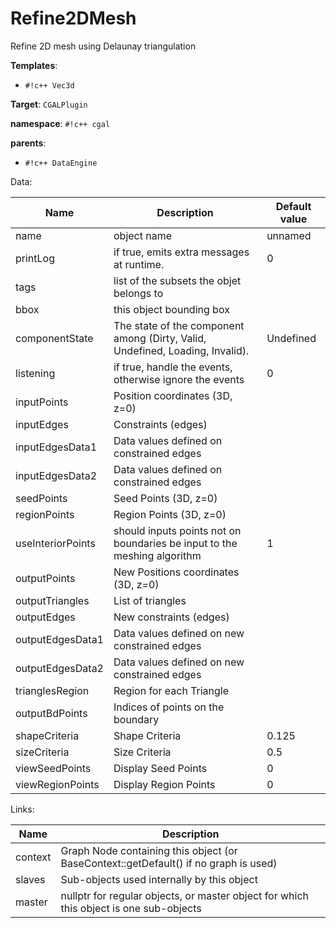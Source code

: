 # Refine2DMesh

Refine 2D mesh using Delaunay triangulation


__Templates__:

- `#!c++ Vec3d`

__Target__: `CGALPlugin`

__namespace__: `#!c++ cgal`

__parents__: 

- `#!c++ DataEngine`

Data: 

<table>
<thead>
    <tr>
        <th>Name</th>
        <th>Description</th>
        <th>Default value</th>
    </tr>
</thead>
<tbody>
	<tr>
		<td>name</td>
		<td>
object name
</td>
		<td>unnamed</td>
	</tr>
	<tr>
		<td>printLog</td>
		<td>
if true, emits extra messages at runtime.
</td>
		<td>0</td>
	</tr>
	<tr>
		<td>tags</td>
		<td>
list of the subsets the objet belongs to
</td>
		<td></td>
	</tr>
	<tr>
		<td>bbox</td>
		<td>
this object bounding box
</td>
		<td></td>
	</tr>
	<tr>
		<td>componentState</td>
		<td>
The state of the component among (Dirty, Valid, Undefined, Loading, Invalid).
</td>
		<td>Undefined</td>
	</tr>
	<tr>
		<td>listening</td>
		<td>
if true, handle the events, otherwise ignore the events
</td>
		<td>0</td>
	</tr>
	<tr>
		<td>inputPoints</td>
		<td>
Position coordinates (3D, z=0)
</td>
		<td></td>
	</tr>
	<tr>
		<td>inputEdges</td>
		<td>
Constraints (edges)
</td>
		<td></td>
	</tr>
	<tr>
		<td>inputEdgesData1</td>
		<td>
Data values defined on constrained edges
</td>
		<td></td>
	</tr>
	<tr>
		<td>inputEdgesData2</td>
		<td>
Data values defined on constrained edges
</td>
		<td></td>
	</tr>
	<tr>
		<td>seedPoints</td>
		<td>
Seed Points (3D, z=0)
</td>
		<td></td>
	</tr>
	<tr>
		<td>regionPoints</td>
		<td>
Region Points (3D, z=0)
</td>
		<td></td>
	</tr>
	<tr>
		<td>useInteriorPoints</td>
		<td>
should inputs points not on boundaries be input to the meshing algorithm
</td>
		<td>1</td>
	</tr>
	<tr>
		<td>outputPoints</td>
		<td>
New Positions coordinates (3D, z=0)
</td>
		<td></td>
	</tr>
	<tr>
		<td>outputTriangles</td>
		<td>
List of triangles
</td>
		<td></td>
	</tr>
	<tr>
		<td>outputEdges</td>
		<td>
New constraints (edges)
</td>
		<td></td>
	</tr>
	<tr>
		<td>outputEdgesData1</td>
		<td>
Data values defined on new constrained edges
</td>
		<td></td>
	</tr>
	<tr>
		<td>outputEdgesData2</td>
		<td>
Data values defined on new constrained edges
</td>
		<td></td>
	</tr>
	<tr>
		<td>trianglesRegion</td>
		<td>
Region for each Triangle
</td>
		<td></td>
	</tr>
	<tr>
		<td>outputBdPoints</td>
		<td>
Indices of points on the boundary
</td>
		<td></td>
	</tr>
	<tr>
		<td>shapeCriteria</td>
		<td>
Shape Criteria
</td>
		<td>0.125</td>
	</tr>
	<tr>
		<td>sizeCriteria</td>
		<td>
Size Criteria
</td>
		<td>0.5</td>
	</tr>
	<tr>
		<td>viewSeedPoints</td>
		<td>
Display Seed Points
</td>
		<td>0</td>
	</tr>
	<tr>
		<td>viewRegionPoints</td>
		<td>
Display Region Points
</td>
		<td>0</td>
	</tr>

</tbody>
</table>

Links: 

| Name | Description |
| ---- | ----------- |
|context|Graph Node containing this object (or BaseContext::getDefault() if no graph is used)|
|slaves|Sub-objects used internally by this object|
|master|nullptr for regular objects, or master object for which this object is one sub-objects|



